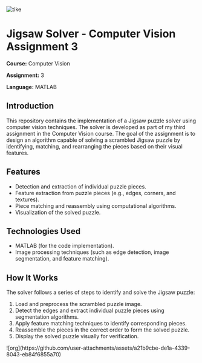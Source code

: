 
![tike](https://github.com/user-attachments/assets/1f6dce5d-3ac6-4961-8eb8-b118da5e18e3)

<h1>Jigsaw Solver - Computer Vision Assignment 3</h1>

<p><strong>Course:</strong> Computer Vision</p>
<p><strong>Assignment:</strong> 3</p>
<p><strong>Language:</strong> MATLAB</p>

<h2>Introduction</h2>
<p>This repository contains the implementation of a Jigsaw puzzle solver using computer vision techniques. The solver is developed as part of my third assignment in the Computer Vision course. The goal of the assignment is to design an algorithm capable of solving a scrambled Jigsaw puzzle by identifying, matching, and rearranging the pieces based on their visual features.</p>

<h2>Features</h2>
<ul>
  <li>Detection and extraction of individual puzzle pieces.</li>
  <li>Feature extraction from puzzle pieces (e.g., edges, corners, and textures).</li>
  <li>Piece matching and reassembly using computational algorithms.</li>
  <li>Visualization of the solved puzzle.</li>
</ul>

<h2>Technologies Used</h2>
<ul>
  <li>MATLAB (for the code implementation).</li>
  <li>Image processing techniques (such as edge detection, image segmentation, and feature matching).</li>
</ul>

<h2>How It Works</h2>
<p>The solver follows a series of steps to identify and solve the Jigsaw puzzle:</p>
<ol>
  <li>Load and preprocess the scrambled puzzle image.</li>
  <li>Detect the edges and extract individual puzzle pieces using segmentation algorithms.</li>
  <li>Apply feature matching techniques to identify corresponding pieces.</li>
  <li>Reassemble the pieces in the correct order to form the solved puzzle.</li>
  <li>Display the solved puzzle visually for verification.</li>
</ol>![org](https://github.com/user-attachments/assets/a21b9cbe-de1a-4339-8043-eb84f6855a70)
